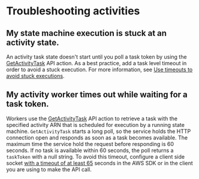 # Troubleshooting activities<a name="troubleshooting-activities"></a>

## My state machine execution is stuck at an activity state\.<a name="troubleshooting-activities-stuck-state-machine"></a>

An activity task state doesn't start until you poll a task token by using the [GetActivityTask](https://docs.aws.amazon.com/step-functions/latest/apireference/API_GetActivityTask.html) API action\. As a best practice, add a task level timeout in order to avoid a stuck execution\. For more information, see [Use timeouts to avoid stuck executions](sfn-stuck-execution.md)\. 

## My activity worker times out while waiting for a task token\.<a name="troubleshooting-activity-worker-times-out"></a>

Workers use the [GetActivityTask](https://docs.aws.amazon.com/step-functions/latest/apireference/API_GetActivityTask.html) API action to retrieve a task with the specified activity ARN that is scheduled for execution by a running state machine\. `GetActivityTask` starts a long poll, so the service holds the HTTP connection open and responds as soon as a task becomes available\. The maximum time the service hold the request before responding is 60 seconds\. If no task is available within 60 seconds, the poll returns a `taskToken` with a null string\. To avoid this timeout, configure a client side socket [with a timeout of at least 65](https://docs.aws.amazon.com/step-functions/latest/apireference/API_GetActivityTask.html) seconds in the AWS SDK or in the client you are using to make the API call\. 